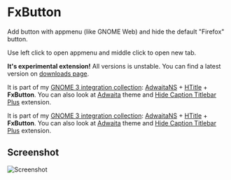 # FxButton

Add button with appmenu (like GNOME Web) and hide the default "Firefox" button.

Use left click to open appmenu and middle click to open new tab.

**It's experimental extension!** All versions is unstable. You can find a latest version on [downloads page](https://github.com/seleznev/firefox-extension-fxbutton/downloads).

It is part of my <a href="https://addons.mozilla.org/en-US/firefox/collections/seleznev/gnome3/">GNOME 3 integration collection</a>: <a href="">AdwaitaNS</a> + <a href="https://github.com/seleznev/firefox-extension-htitle">HTitle</a> + <b>FxButton</b>. You can also look at <a href="https://github.com/adwaita-firefox-team/adwaita-firefox">Adwaita</a> theme and <a href="https://addons.mozilla.org/en-US/firefox/addon/hide-caption-titlebar-plus-sma/">Hide Caption Titlebar Plus</a> extension.

It is part of my [GNOME 3 integration collection](https://addons.mozilla.org/firefox/collections/seleznev/gnome3/): [AdwaitaNS](https://github.com/seleznev/firefox-theme-adwaitans) + [HTitle](https://github.com/seleznev/firefox-extension-htitle) + **FxButton**. You can also look at [Adwaita](https://github.com/adwaita-firefox-team/adwaita-firefox) theme and [Hide Caption Titlebar Plus](https://addons.mozilla.org/en-US/firefox/addon/hide-caption-titlebar-plus-sma/) extension.

## Screenshot

![Screenshot](firefox-extension-fxbutton/raw/master/screenshots/screenshot-active.png)

